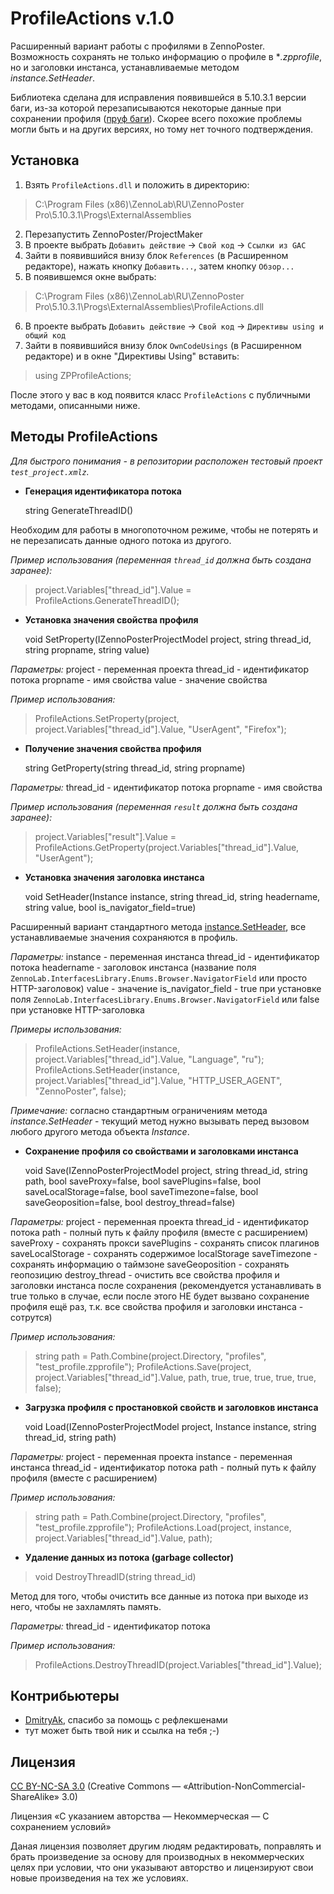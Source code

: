 ProfileActions v.1.0
====================

Расширенный вариант работы с профилями в ZennoPoster. Возможность сохранять не только информацию о профиле в **.zpprofile*, но и заголовки инстанса, устанавливаемые методом *instance.SetHeader*.

Библиотека сделана для исправления появившейся в 5.10.3.1 версии баги, из-за которой перезаписываются некоторые данные при сохранении профиля ([пруф баги](http://zennolab.com/discussion/threads/bagi-v-versii-5-10-3-1.34535/page-5#post-258110)). Скорее всего похожие проблемы могли быть и на других версиях, но тому нет точного подтверждения.

Установка
---------

1. Взять `ProfileActions.dll` и положить в директорию:
> C:\Program Files (x86)\ZennoLab\RU\ZennoPoster Pro\5.10.3.1\Progs\ExternalAssemblies
2. Перезапустить ZennoPoster/ProjectMaker
3. В проекте выбрать `Добавить действие` -> `Свой код` -> `Ссылки из GAC`
4. Зайти в появившийся внизу блок `References` (в Расширенном редакторе), нажать кнопку `Добавить...`, затем кнопку `Обзор...`
5. В появившемся окне выбрать:
> C:\Program Files (x86)\ZennoLab\RU\ZennoPoster Pro\5.10.3.1\Progs\ExternalAssemblies\ProfileActions.dll
6. В проекте выбрать `Добавить действие` -> `Свой код` -> `Директивы using и общий код`
7. Зайти в появившийся внизу блок `OwnCodeUsings` (в Расширенном редакторе) и в окне "Директивы Using" вставить:
> using ZPProfileActions;

 После этого у вас в код появится класс `ProfileActions` с публичными методами, описанными ниже.

Методы ProfileActions
---------------------

*Для быстрого понимания - в репозитории расположен тестовый проект `test_project.xmlz`.*

 - **Генерация идентификатора потока**

    string GenerateThreadID()

Необходим для работы в многопоточном режиме, чтобы не потерять и не перезаписать данные одного потока из другого.

*Пример использования (переменная `thread_id` должна быть создана *заранее*):*

> project.Variables["thread_id"].Value = ProfileActions.GenerateThreadID();

 - **Установка значения свойства профиля**

    void SetProperty(IZennoPosterProjectModel project, string thread_id, string propname, string value)

*Параметры:*
project - переменная проекта
thread_id - идентификатор потока
propname - имя свойства
value - значение свойства

*Пример использования:*

> ProfileActions.SetProperty(project, project.Variables["thread_id"].Value, "UserAgent", "Firefox");

 - **Получение значения свойства профиля**

    string GetProperty(string thread_id, string propname)

*Параметры:*
thread_id - идентификатор потока
propname - имя свойства

*Пример использования (переменная `result` должна быть создана *заранее*):*

> project.Variables["result"].Value = ProfileActions.GetProperty(project.Variables["thread_id"].Value, "UserAgent");

 - **Установка значения заголовка инстанса**

    void SetHeader(Instance instance, string thread_id, string headername, string value, bool is_navigator_field=true)

Расширенный вариант стандартного метода [instance.SetHeader](https://help.zennolab.com/en/v5/zennoposter/5.10.3/webframe.html#topic246.html), все устанавливаемые значения сохраняются в профиль.

*Параметры:*
instance - переменная инстанса
thread_id - идентификатор потока
headername - заголовок инстанса (название поля `ZennoLab.InterfacesLibrary.Enums.Browser.NavigatorField` или просто HTTP-заголовок)
value - значение
is_navigator_field - true при установке поля `ZennoLab.InterfacesLibrary.Enums.Browser.NavigatorField` или false при установке HTTP-заголовка

*Примеры использования:*

> ProfileActions.SetHeader(instance, project.Variables["thread_id"].Value, "Language", "ru");
> ProfileActions.SetHeader(instance, project.Variables["thread_id"].Value, "HTTP_USER_AGENT", "ZennoPoster", false);

*Примечание:* согласно стандартным ограничениям метода *instance.SetHeader* - текущий метод нужно вызывать перед вызовом любого другого метода объекта *Instance*.

 - **Сохранение профиля со свойствами и заголовками инстанса**

    void Save(IZennoPosterProjectModel project, string thread_id, string path, bool saveProxy=false, bool savePlugins=false, bool saveLocalStorage=false, bool saveTimezone=false, bool saveGeoposition=false, bool destroy_thread=false)

*Параметры:*
project - переменная проекта
thread_id - идентификатор потока
path - полный путь к файлу профиля (вместе с расширением)
saveProxy - сохранять прокси
savePlugins - сохранять список плагинов
saveLocalStorage - сохранять содержимое localStorage
saveTimezone - сохранять информацию о таймзоне
saveGeoposition - сохранять геопозицию
destroy_thread - очистить все свойства профиля и заголовки инстанса после сохранения (рекомендуется устанавливать в true только в случае, если после этого НЕ будет вызвано сохранение профиля ещё раз, т.к. все свойства профиля и заголовки инстанса - сотрутся)

*Пример использования:*

> string path = Path.Combine(project.Directory, "profiles", "test_profile.zpprofile");
> ProfileActions.Save(project, project.Variables["thread_id"].Value, path, true, true, true, true, true, false);

 - **Загрузка профиля с простановкой свойств и заголовков инстанса**

    void Load(IZennoPosterProjectModel project, Instance instance, string thread_id, string path)

*Параметры:*
project - переменная проекта
instance - переменная инстанса
thread_id - идентификатор потока
path - полный путь к файлу профиля (вместе с расширением)

*Пример использования:*

> string path = Path.Combine(project.Directory, "profiles", "test_profile.zpprofile");
> ProfileActions.Load(project, instance, project.Variables["thread_id"].Value, path);

 - **Удаление данных из потока (garbage collector)**

> void DestroyThreadID(string thread_id)

Метод для того, чтобы очистить все данные из потока при выходе из него, чтобы не захламлять память.

*Параметры:*
thread_id - идентификатор потока

*Пример использования:*

> ProfileActions.DestroyThreadID(project.Variables["thread_id"].Value);

Контрибьютеры
-------------

 - [DmitryAk](http://zennolab.com/discussion/members/dmitryak.17393/), спасибо за помощь с рефлекшенами
 - тут может быть твой ник и ссылка на тебя ;-)

Лицензия
--------

[CC BY-NC-SA 3.0](https://creativecommons.org/licenses/by-nc-sa/3.0/deed.ru) (Creative Commons — «Attribution-NonCommercial-ShareAlike» 3.0)

Лицензия «С указанием авторства — Некоммерческая — С сохранением условий»

Даная лицензия позволяет другим людям редактировать, поправлять и брать произведение за основу для производных в некоммерческих целях при условии, что они указывают авторство и лицензируют свои новые произведения на тех же условиях.
